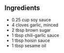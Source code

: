## Ingredients

- 0.25 cup soy sauce
- 4 cloves garlic, minced
- 2 tbsp brown sugar
- 1 tbsp chili-garlic sauce
- 1 tbsp hoisin sauce
- 1 tbsp sesame oil